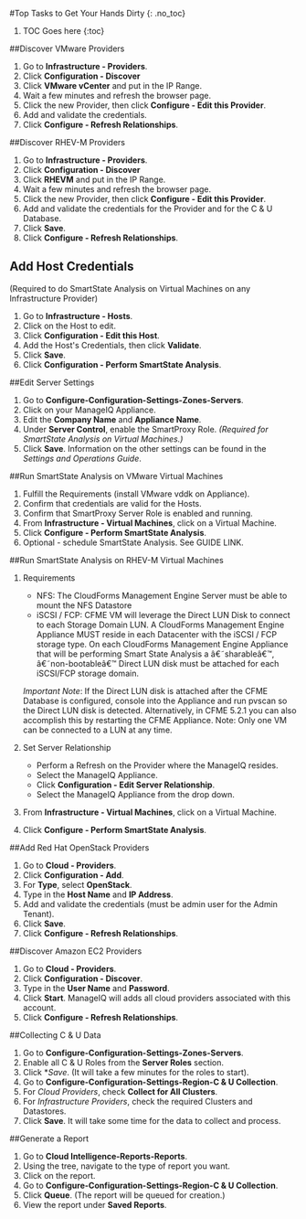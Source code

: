 #Top Tasks to Get Your Hands Dirty
{: .no_toc}

1. TOC Goes here
{:toc}

##Discover VMware Providers
1.  Go to **Infrastructure - Providers**.
2.  Click **Configuration - Discover**
2.  Click **VMware vCenter** and put in the IP Range.
3.  Wait a few minutes and refresh the browser page.
3.  Click the new Provider, then click **Configure - Edit this Provider**.
3.  Add and validate the credentials.
3.  Click **Configure - Refresh Relationships**.

##Discover RHEV-M Providers
1.  Go to **Infrastructure - Providers**.
2.  Click **Configuration - Discover**
2.  Click **RHEVM** and put in the IP Range.
3.  Wait a few minutes and refresh the browser page.
2.  Click the new Provider, then click **Configure - Edit this Provider**.
3.  Add and validate the credentials for the Provider and for the C & U Database.
3.  Click **Save**.
3.  Click **Configure - Refresh Relationships**.

## Add Host Credentials
(Required to do SmartState Analysis on Virtual Machines on any Infrastructure Provider)

1.  Go to **Infrastructure - Hosts**.
2.  Click on the Host to edit.
3.  Click **Configuration - Edit this Host**.
4.  Add the Host's Credentials, then click **Validate**.
5.  Click **Save**.
6.  Click **Configuration - Perform SmartState Analysis**.

##Edit Server Settings
1.  Go to **Configure-Configuration-Settings-Zones-Servers**.
2.  Click on your ManageIQ Appliance.
3.  Edit the **Company Name** and **Appliance Name**.
4.  Under **Server Control**, enable the SmartProxy Role.  *(Required for SmartState Analysis on Virtual Machines.)*
5.  Click **Save**.
Information on the other settings can be found in the *Settings and Operations Guide*.

##Run SmartState Analysis on VMware Virtual Machines
1.  Fulfill the Requirements (install VMware vddk on Appliance).
2.  Confirm that credentials are valid for the Hosts.
3.  Confirm that SmartProxy Server Role is enabled and running.
3.  From **Infrastructure - Virtual Machines**, click on a Virtual Machine.
4.  Click **Configure - Perform SmartState Analysis**.
4.  Optional - schedule SmartState Analysis.  See GUIDE LINK.

##Run SmartState Analysis on RHEV-M Virtual Machines
1.  Requirements
    *  NFS: The CloudForms Management Engine Server must be able to mount the NFS Datastore
    *  iSCSI / FCP: CFME VM will leverage the Direct LUN Disk to connect to each Storage Domain LUN. A CloudForms Management Engine Appliance MUST reside in each Datacenter with the iSCSI / FCP storage type. On each CloudForms Management Engine Appliance that will be performing Smart State Analysis a â€˜sharableâ€™, â€˜non-bootableâ€™ Direct LUN disk must be attached for each iSCSI/FCP storage domain.

     *Important Note*: If the Direct LUN disk is attached after the CFME Database is configured, console into the Appliance and run pvscan so the Direct LUN disk is detected. Alternatively, in CFME 5.2.1 you can also accomplish this by restarting the CFME Appliance. Note: Only one VM can be connected to a LUN at any time.

2.  Set Server Relationship
    *  Perform a Refresh on the Provider where the ManageIQ resides.
    *  Select the ManageIQ Appliance.
    *  Click **Configuration - Edit Server Relationship**.
    *  Select the ManageIQ Appliance from the drop down.

3.  From **Infrastructure - Virtual Machines**, click on a Virtual Machine.
4.  Click **Configure - Perform SmartState Analysis**.


##Add Red Hat OpenStack Providers
1.  Go to **Cloud - Providers**.
2.  Click **Configuration - Add**.
2.  For **Type**, select **OpenStack**.
3.  Type in the **Host Name** and **IP Address**.
3.  Add and validate the credentials (must be admin user for the Admin Tenant).
3.  Click **Save**.
3.  Click **Configure - Refresh Relationships**.

##Discover Amazon EC2 Providers
1.  Go to **Cloud - Providers**.
2.  Click **Configuration - Discover**.
3.  Type in the **User Name** and **Password**.
3.  Click **Start**.  ManageIQ will adds all cloud providers associated with this account.
3.  Click **Configure - Refresh Relationships**.

##Collecting C & U Data
1.  Go to **Configure-Configuration-Settings-Zones-Servers**.
2.  Enable all C & U Roles from the **Server Roles** section.
3.  Click **Save*.  (It will take a few minutes for the roles to start).
4.  Go to **Configure-Configuration-Settings-Region-C & U Collection**.
5.  For *Cloud Providers*, check **Collect for All Clusters**.
6.  For *Infrastructure Providers*, check the required Clusters and Datastores.
7.  Click **Save**.  It will take some time for the data to collect and process.

##Generate a Report
1.  Go to **Cloud Intelligence-Reports-Reports**.
2.  Using the tree, navigate to the type of report you want.
3.  Click on the report.
4.  Go to **Configure-Configuration-Settings-Region-C & U Collection**.
5.  Click **Queue**. (The report will be queued for creation.)
6.  View the report under **Saved Reports**.

